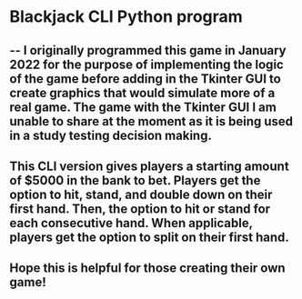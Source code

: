 # Blackjack CLI Python program
--
I originally programmed this game in January 2022 for the purpose of implementing the logic of the game before adding in the Tkinter GUI to create graphics that would simulate more of a real game. The game with the Tkinter GUI I am unable to share at the moment as it is being used in a study testing decision making.
--
This CLI version gives players a starting amount of $5000 in the bank to bet. Players get the option to hit, stand, and double down on their first hand. Then, the option to hit or stand for each consecutive hand. When applicable, players get the option to split on their first hand. 
--
Hope this is helpful for those creating their own game!
--
